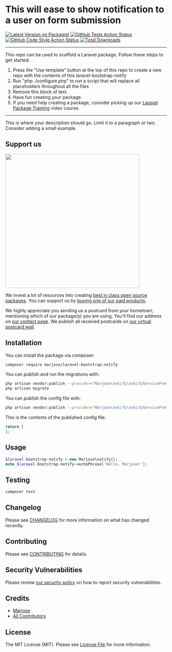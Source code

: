 # This will ease to show notification to a user on form submission

[![Latest Version on Packagist](https://img.shields.io/packagist/v/marjose/laravel-bootstrap-notify.svg?style=flat-square)](https://packagist.org/packages/marjose/laravel-bootstrap-notify)
[![GitHub Tests Action Status](https://img.shields.io/github/workflow/status/marjose/laravel-bootstrap-notify/run-tests?label=tests)](https://github.com/marjose/laravel-bootstrap-notify/actions?query=workflow%3Arun-tests+branch%3Amain)
[![GitHub Code Style Action Status](https://img.shields.io/github/workflow/status/marjose/laravel-bootstrap-notify/Check%20&%20fix%20styling?label=code%20style)](https://github.com/marjose/laravel-bootstrap-notify/actions?query=workflow%3A"Check+%26+fix+styling"+branch%3Amain)
[![Total Downloads](https://img.shields.io/packagist/dt/marjose/laravel-bootstrap-notify.svg?style=flat-square)](https://packagist.org/packages/marjose/laravel-bootstrap-notify)

---
This repo can be used to scaffold a Laravel package. Follow these steps to get started:

1. Press the "Use template" button at the top of this repo to create a new repo with the contents of this laravel-bootstrap-notify
2. Run "php ./configure.php" to run a script that will replace all placeholders throughout all the files
3. Remove this block of text.
4. Have fun creating your package.
5. If you need help creating a package, consider picking up our <a href="https://laravelpackage.training">Laravel Package Training</a> video course.
---

This is where your description should go. Limit it to a paragraph or two. Consider adding a small example.

## Support us

[<img src="https://github-ads.s3.eu-central-1.amazonaws.com/laravel-bootstrap-notify.jpg?t=1" width="419px" />](https://spatie.be/github-ad-click/laravel-bootstrap-notify)

We invest a lot of resources into creating [best in class open source packages](https://spatie.be/open-source). You can support us by [buying one of our paid products](https://spatie.be/open-source/support-us).

We highly appreciate you sending us a postcard from your hometown, mentioning which of our package(s) you are using. You'll find our address on [our contact page](https://spatie.be/about-us). We publish all received postcards on [our virtual postcard wall](https://spatie.be/open-source/postcards).

## Installation

You can install the package via composer:

```bash
composer require marjose/laravel-bootstrap-notify
```

You can publish and run the migrations with:

```bash
php artisan vendor:publish --provider="Marjose\notify\notifyServiceProvider" --tag="laravel-bootstrap-notify-migrations"
php artisan migrate
```

You can publish the config file with:
```bash
php artisan vendor:publish --provider="Marjose\notify\notifyServiceProvider" --tag="laravel-bootstrap-notify-config"
```

This is the contents of the published config file:

```php
return [
];
```

## Usage

```php
$laravel-bootstrap-notify = new Marjose\notify();
echo $laravel-bootstrap-notify->echoPhrase('Hello, Marjose!');
```

## Testing

```bash
composer test
```

## Changelog

Please see [CHANGELOG](CHANGELOG.md) for more information on what has changed recently.

## Contributing

Please see [CONTRIBUTING](.github/CONTRIBUTING.md) for details.

## Security Vulnerabilities

Please review [our security policy](../../security/policy) on how to report security vulnerabilities.

## Credits

- [Marjose](https://github.com/whoami213)
- [All Contributors](../../contributors)

## License

The MIT License (MIT). Please see [License File](LICENSE.md) for more information.
